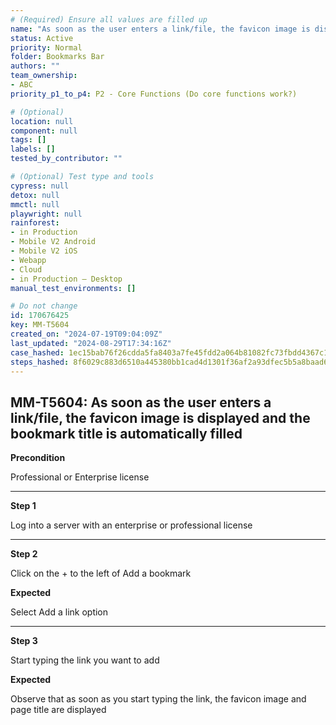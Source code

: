 ```yaml
---
# (Required) Ensure all values are filled up
name: "As soon as the user enters a link/file, the favicon image is displayed and the bookmark title is automatically filled"
status: Active
priority: Normal
folder: Bookmarks Bar
authors: ""
team_ownership: 
- ABC
priority_p1_to_p4: P2 - Core Functions (Do core functions work?)

# (Optional)
location: null
component: null
tags: []
labels: []
tested_by_contributor: ""

# (Optional) Test type and tools
cypress: null
detox: null
mmctl: null
playwright: null
rainforest: 
- in Production
- Mobile V2 Android
- Mobile V2 iOS
- Webapp
- Cloud
- in Production — Desktop
manual_test_environments: []

# Do not change
id: 170676425
key: MM-T5604
created_on: "2024-07-19T09:04:09Z"
last_updated: "2024-08-29T17:34:16Z"
case_hashed: 1ec15bab76f26cdda5fa8403a7fe45fdd2a064b81082fc73fbdd4367c177aef1c5e0f12acbef6c5e59fd5d3323a3607e
steps_hashed: 8f6029c883d6510a445380bb1cad4d1301f36af2a93dfec5b5a8baad65f0594df06603e99e07cefc7f82bc4dc75138d4
---
```


<!-- (Auto-generated) Based on frontmatter's "key" and "name" -->

## MM-T5604: As soon as the user enters a link/file, the favicon image is displayed and the bookmark title is automatically filled

**Precondition**

Professional or Enterprise license

---

**Step 1**

Log into a server with an enterprise or professional license

---

**Step 2**

Click on the + to the left of Add a bookmark

**Expected**

Select Add a link option

---

**Step 3**

Start typing the link you want to add

**Expected**

Observe that as soon as you start typing the link, the favicon image and page title are displayed
